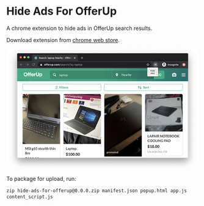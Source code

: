 # Hide Ads For OfferUp

A chrome extension to hide ads in OfferUp search results.

Download extension from [chrome web store](https://chrome.google.com/webstore/detail/ddbnmpjfkgepndpglclikflamdlmbgae).

![Hide Ads For OfferUp extension screen shot](assets/screenshot_640x400.png)

To package for upload, run:

```
zip hide-ads-for-offerup@0.0.0.zip manifest.json popup.html app.js content_script.js
```
